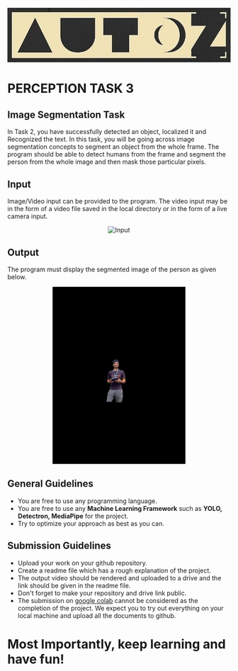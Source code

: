 <p align="center">
  <img src="../media/logo.jpeg" alt="Logo">
</p>

# PERCEPTION TASK 3

## Image Segmentation Task

In Task 2, you have successfully detected an object, localized it and Recognized the text. In this task, you will be going across image segmentation concepts to segment an object from the whole frame. The program should be able to detect humans from the frame and segment the person from the whole image and then mask those particular pixels.

## Input

Image/Video input can be provided to the program. The video input may be in the form of a video file saved in the local directory or in the form of a live camera input.

<p align="center">
  <img src="../media/task3-inp.jpg" alt="Input" height="400" >
</p>

## Output

The program must display the segmented image of the person as given below.

<p align="center">
  <img src="../media/task3-out.jpg" alt="Output" height="400" >
</p>

## General Guidelines

 - You are free to use any programming language.
 - You are free to use any **Machine Learning Framework** such as **YOLO, Detectron, MediaPipe** for the project.
 - Try to optimize your approach as best as you can.

## Submission Guidelines

- Upload your work on your github repository.
- Create a readme file which has a rough explanation of the project.
- The output video should be rendered and uploaded to a drive and the link should be given in the readme file.
- Don't forget to make your repository and drive link public.
- The submission on [google colab](https://colab.research.google.com/) cannot be considered as the completion of the project. We expect you to try out everything on your local machine and upload all the documents to github.

# Most Importantly, keep learning and have fun!
